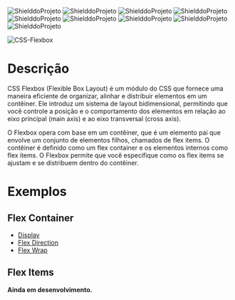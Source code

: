 ![ShielddoProjeto](https://img.shields.io/badge/Projeto-Flexbox-e34f26.svg?style=for-the-badge)
![ShielddoProjeto](https://img.shields.io/badge/Versão-1.0.0-e34f26.svg?style=for-the-badge)
![ShielddoProjeto](https://img.shields.io/github/repo-size/adrianoleitedasilva/css-flexbox?style=for-the-badge)
![ShielddoProjeto](https://img.shields.io/tokei/lines/github/adrianoleitedasilva/css-flexbox?style=for-the-badge)
![ShielddoProjeto](https://img.shields.io/github/directory-file-count/adrianoleitedasilva/css-flexbox?style=for-the-badge)
![ShielddoProjeto](https://img.shields.io/github/stars/adrianoleitedasilva/css-flexbox?style=for-the-badge) 
![ShielddoProjeto](https://img.shields.io/github/forks/adrianoleitedasilva/css-flexbox?style=for-the-badge)
![ShielddoProjeto](https://img.shields.io/github/issues-pr/adrianoleitedasilva/css-flexbox?style=for-the-badge)
![ShielddoProjeto](https://img.shields.io/github/last-commit/adrianoleitedasilva/css-flexbox?style=for-the-badge)

![CSS-Flexbox](https://github.com/adrianoleitedasilva/css-flexbox/assets/6373438/26c158f2-0641-4572-8f07-f4bf3deb434d)

# Descrição

CSS Flexbox (Flexible Box Layout) é um módulo do CSS que fornece uma maneira eficiente de organizar, alinhar e distribuir elementos em um contêiner. Ele introduz um sistema de layout bidimensional, permitindo que você controle a posição e o comportamento dos elementos em relação ao eixo principal (main axis) e ao eixo transversal (cross axis).

O Flexbox opera com base em um contêiner, que é um elemento pai que envolve um conjunto de elementos filhos, chamados de flex items. O contêiner é definido como um flex container e os elementos internos como flex items. O Flexbox permite que você especifique como os flex items se ajustam e se distribuem dentro do contêiner.

# Exemplos

## Flex Container

- [Display](https://adrianoleitedasilva.github.io/css-flexbox/FlexContainer/01_display.html "Acessar exemplo do Display")
- [Flex Direction](https://adrianoleitedasilva.github.io/css-flexbox/FlexContainer/02_flex_direction.html "Acessar exemplo do Flex Direction")
- [Flex Wrap](https://adrianoleitedasilva.github.io/css-flexbox/FlexContainer/03_flex_wrap.html "Acessar exemplo do Flex Wrap")

## Flex Items

**Ainda em desenvolvimento.**